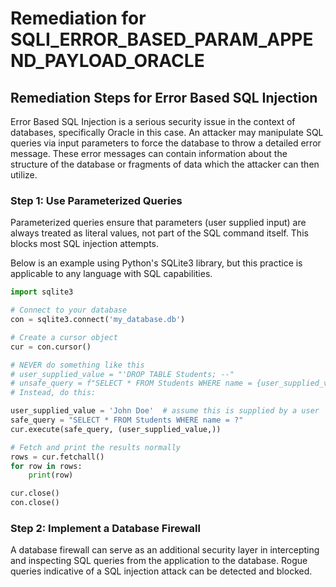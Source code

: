 # Remediation for SQLI_ERROR_BASED_PARAM_APPEND_PAYLOAD_ORACLE

## Remediation Steps for Error Based SQL Injection

Error Based SQL Injection is a serious security issue in the context of databases, specifically Oracle in this case. An attacker may manipulate SQL queries via input parameters to force the database to throw a detailed error message. These error messages can contain information about the structure of the database or fragments of data which the attacker can then utilize.

### Step 1: Use Parameterized Queries

Parameterized queries ensure that parameters (user supplied input) are always treated as literal values, not part of the SQL command itself. This blocks most SQL injection attempts.

Below is an example using Python's SQLite3 library, but this practice is applicable to any language with SQL capabilities.

```python
import sqlite3

# Connect to your database
con = sqlite3.connect('my_database.db')

# Create a cursor object
cur = con.cursor()

# NEVER do something like this
# user_supplied_value = "'DROP TABLE Students; --"
# unsafe_query = f"SELECT * FROM Students WHERE name = {user_supplied_value}"
# Instead, do this:

user_supplied_value = 'John Doe'  # assume this is supplied by a user
safe_query = "SELECT * FROM Students WHERE name = ?"
cur.execute(safe_query, (user_supplied_value,))

# Fetch and print the results normally
rows = cur.fetchall()
for row in rows:
    print(row)

cur.close()
con.close()
```

### Step 2: Implement a Database Firewall 

A database firewall can serve as an additional security layer in intercepting and inspecting SQL queries from the application to the database. Rogue queries indicative of a SQL injection attack can be detected and blocked.